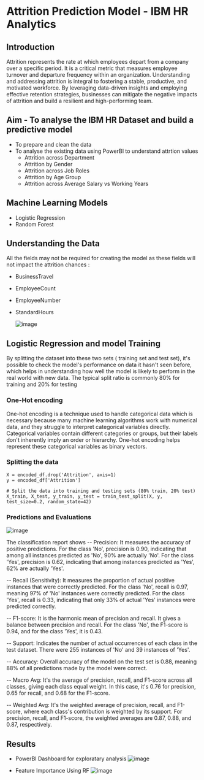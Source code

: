 # Attrition Prediction Model - IBM HR Analytics
## Introduction
Attrition represents the rate at which employees depart from a company over a specific period. It is a critical metric that measures employee turnover and departure frequency within an organization.
Understanding and addressing attrition is integral to fostering a stable, productive, and motivated workforce. By leveraging data-driven insights and employing effective retention strategies, businesses can mitigate the negative impacts of attrition and build a resilient and high-performing team.

## Aim - To analyse the IBM HR Dataset and build a predictive model
- To prepare and clean the data
- To analyse the existing data using PowerBI to understand attrtion values
  - Attrition across Department
  - Attrition by Gender
  - Attrition across Job Roles
  - Attrition by Age Group
  - Attrition across Average Salary vs Working Years

## Machine Learning Models
- Logistic Regression
- Random Forest

## Understanding the Data
All the fields may not be required for creating the model as these fields will not impact the attrition chances :
- BusinessTravel
- EmployeeCount
- EmployeeNumber
- StandardHours

  ![image](https://github.com/mrnightmare666/IBM_HR_Analytics/assets/53763049/e6a824c1-011a-4954-9f51-2dd4c57e284d)

## Logistic Regression and model Training
By splitting the dataset into these two sets ( training set and test set), it's possible to check the model's performance on data it hasn't seen before, which helps in understanding how well the model is likely to perform in the real world with new data.
The typical split ratio is commonly 80% for training and 20% for testing

### One-Hot encoding
One-hot encoding is a technique used to handle categorical data which is necessary because many machine learning algorithms work with numerical data, and they struggle to interpret categorical variables directly.
Categorical variables contain different categories or groups, but their labels don't inherently imply an order or hierarchy. One-hot encoding helps represent these categorical variables as binary vectors.

### Splitting the data
```
X = encoded_df.drop('Attrition', axis=1)
y = encoded_df['Attrition']

# Split the data into training and testing sets (80% train, 20% test)
X_train, X_test, y_train, y_test = train_test_split(X, y, test_size=0.2, random_state=42)
```
### Predictions and Evaluations
   ![image](https://github.com/mrnightmare666/IBM_HR_Analytics/assets/53763049/6d4eff5e-77cb-4fdb-9c24-0184ca2ea7e9)

   The classification report shows
   -- Precision: It measures the accuracy of positive predictions. For the class 'No', precision is 0.90, indicating that among all instances predicted as 'No', 90% are actually 'No'. For the class 'Yes', precision is 0.62, indicating that among instances predicted as 'Yes', 62% are actually 'Yes'.

  -- Recall (Sensitivity): It measures the proportion of actual positive instances that were correctly predicted. For the class 'No', recall is 0.97, meaning 97% of 'No' instances were correctly predicted. For the class 'Yes', recall is 0.33, indicating that only 33% of actual 'Yes' instances were predicted correctly.

  -- F1-score: It is the harmonic mean of precision and recall. It gives a balance between precision and recall. For the class 'No', the F1-score is 0.94, and for the class 'Yes', it is 0.43.

  -- Support: Indicates the number of actual occurrences of each class in the test dataset. There were 255 instances of 'No' and 39 instances of 'Yes'.

  -- Accuracy: Overall accuracy of the model on the test set is 0.88, meaning 88% of all predictions made by the model were correct.

  -- Macro Avg: It's the average of precision, recall, and F1-score across all classes, giving each class equal weight. In this case, it's 0.76 for precision, 0.65 for recall, and 0.68 for the F1-score.

  -- Weighted Avg: It's the weighted average of precision, recall, and F1-score, where each class's contribution is weighted by its support. For precision, recall, and F1-score, the weighted averages are 0.87, 0.88, and 0.87, respectively.
 
## Results
- PowerBI Dashboard for exploratary analysis
![image](https://github.com/mrnightmare666/IBM_HR_Analytics/assets/53763049/e6a824c1-011a-4954-9f51-2dd4c57e284d)




- Feature Importance Using RF
![image](https://github.com/mrnightmare666/IBM_HR_Analytics/assets/53763049/976ee0fd-ce1b-4038-a5cb-99370d38bf10)



